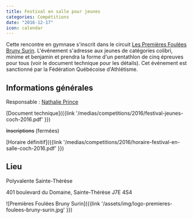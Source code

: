 ```yaml
---
title: Festival en salle pour jeunes
categories: Compétitions
date: "2016-12-17"
icon: calendar
---
```


Cette rencontre en gymnase s'inscrit dans le circuit [Les Premières Foulées Bruny Surin](http://www.athletisme-quebec.ca/evenements-en-gymnase). L'événement s'adresse aux jeunes de catégories colibri, minime et benjamin et prendra la forme d'un pentathlon de cinq épreuves pour tous (voir le document technique pour les détails). Cet événement est sanctionné par la Fédération Québécoise d'Athlétisme.

## Informations générales

Responsable : [Nathalie Prince](mailto:nathalie.prince1@videotron.ca)

[Document technique]({{link '/medias/competitions/2016/festival-jeunes-coch-2016.pdf' }})

~~Inscriptions~~ (fermées)

[Horaire définitif]({{link '/medias/competitions/2016/horaire-festival-en-salle-coch-2016.pdf' }})

## Lieu

Polyvalente Sainte-Thérèse

401 boulevard du Domaine, Sainte-Thérèse J7E 4S4

![Premières Foulées Bruny Surin]({{link '/assets/img/logo-premieres-foulees-bruny-surin.jpg' }})
